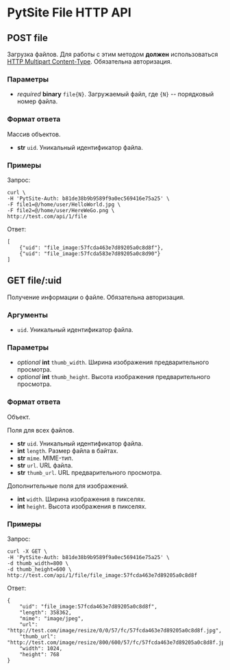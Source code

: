 # PytSite File HTTP API


## POST file

Загрузка файлов. Для работы с этим методом **должен** использоваться 
[HTTP Multipart Content-Type](https://www.ietf.org/rfc/rfc2388.txt). Обязательна авторизация.


### Параметры

- *required* **binary** `file{N}`. Загружаемый файл, где `{N}` -- порядковый номер файла.  


### Формат ответа

Массив объектов.

- **str** `uid`. Уникальный идентификатор файла.


### Примеры

Запрос:

```
curl \
-H 'PytSite-Auth: b81de38b9b9589f9a0ec569416e75a25' \
-F file1=@/home/user/HelloWorld.jpg \
-F file2=@/home/user/HereWeGo.png \
http://test.com/api/1/file
```

Ответ:

```
[
    {"uid": "file_image:57fcda463e7d89205a0c8d8f"},
    {"uid": "file_image:57fcda583e7d89205a0c8d90"}
]
```


## GET file/:uid

Получение информации о файле. Обязательна авторизация.


### Аргументы

* `uid`. Уникальный идентификатор файла.

  
### Параметры

* *optional* **int** `thumb_width`. Ширина изображения предварительного просмотра.
* *optional* **int** `thumb_height`. Высота изображения предварительного просмотра.


### Формат ответа

Объект.

Поля для всех файлов.

- **str** `uid`. Уникальный идентификатор файла.
- **int** `length`. Размер файла в байтах.
- **str** `mime`. MIME-тип.
- **str** `url`. URL файла.
- **str** `thumb_url`. URL предварительного просмотра.


Дополнительные поля для изображений.

- **int** `width`. Ширина изображения в пикселях.
- **int** `height`. Высота изображения в пикселях.


### Примеры

Запрос:

```
curl -X GET \
-H 'PytSite-Auth: b81de38b9b9589f9a0ec569416e75a25' \
-d thumb_width=800 \
-d thumb_height=600 \
http://test.com/api/1/file/file_image:57fcda463e7d89205a0c8d8f
```


Ответ:

```
{
    "uid": "file_image:57fcda463e7d89205a0c8d8f",
    "length": 358362,
    "mime": "image/jpeg",
    "url": "http://test.com/image/resize/0/0/57/fc/57fcda463e7d89205a0c8d8f.jpg",
    "thumb_url": "http://test.com/image/resize/800/600/57/fc/57fcda463e7d89205a0c8d8f.jpg",
    "width": 1024,
    "height": 768
}
```
